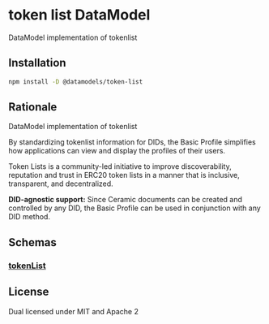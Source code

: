 # token list DataModel

DataModel implementation of tokenlist

## Installation

```sh
npm install -D @datamodels/token-list
```

## Rationale

DataModel implementation of tokenlist

By standardizing tokenlist information for DIDs, the Basic Profile simplifies how applications can view and display the profiles of their users.

Token Lists is a community-led initiative to improve discoverability, reputation and trust in ERC20 token lists in a manner that is inclusive, transparent, and decentralized.

**DID-agnostic support:** Since Ceramic documents can be created and controlled by any DID, the Basic Profile can be used in conjunction with any DID method.

## Schemas

### [tokenList](./schemas/tokenList.json)

## License

Dual licensed under MIT and Apache 2

